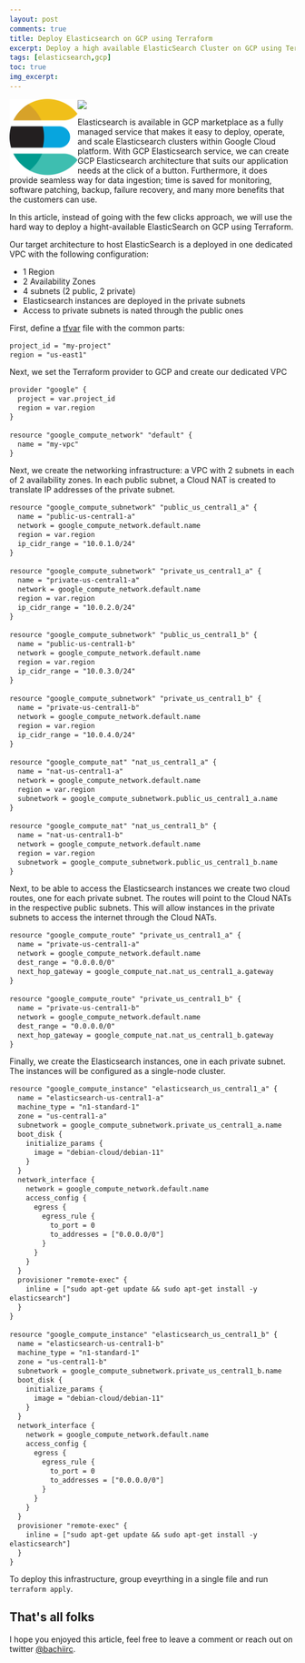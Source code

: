 ```yaml
---
layout: post
comments: true
title: Deploy Elasticsearch on GCP using Terraform
excerpt: Deploy a high available ElasticSearch Cluster on GCP using Terraform
tags: [elasticsearch,gcp]
toc: true
img_excerpt:
---
```


<img align="left" src="/assets/logos/elasticsearch.svg" width="120" />
<img align="center" src="/assets/logos/icons8-google-cloud.svg" width="120" />
<br/>


Elasticsearch is available in GCP marketplace as a fully managed service that makes it easy to deploy, operate, and scale Elasticsearch clusters within Google Cloud platform. With GCP Elasticsearch service, we can create GCP Elasticsearch architecture that suits our application needs at the click of a button. Furthermore, it does provide seamless way for data ingestion; time is saved for monitoring, software patching, backup, failure recovery, and many more benefits that the customers can use.

In this article, instead of going with the few clicks approach, we will use the hard way to deploy a hight-available ElasticSearch on GCP using Terraform.

Our target architecture to host ElasticSearch is a deployed in one dedicated VPC with the following configuration:
- 1 Region
- 2 Availability Zones
- 4 subnets (2 public, 2 private)
- Elasticsearch instances are deployed in the private subnets
- Access to private subnets is nated through the public ones

First, define a [tfvar](https://www.terraform.io/docs/configuration/variables.html) file with the common parts:

```
project_id = "my-project"
region = "us-east1"
```

Next, we set the Terraform provider to GCP and create our dedicated VPC

```
provider "google" {
  project = var.project_id
  region = var.region
}

resource "google_compute_network" "default" {
  name = "my-vpc"
}
```

Next, we create the networking infrastructure: a VPC with 2 subnets in each of 2 availability zones. In each public subnet, a Cloud NAT is created to translate IP addresses of the private subnet.

```
resource "google_compute_subnetwork" "public_us_central1_a" {
  name = "public-us-central1-a"
  network = google_compute_network.default.name
  region = var.region
  ip_cidr_range = "10.0.1.0/24"
}

resource "google_compute_subnetwork" "private_us_central1_a" {
  name = "private-us-central1-a"
  network = google_compute_network.default.name
  region = var.region
  ip_cidr_range = "10.0.2.0/24"
}

resource "google_compute_subnetwork" "public_us_central1_b" {
  name = "public-us-central1-b"
  network = google_compute_network.default.name
  region = var.region
  ip_cidr_range = "10.0.3.0/24"
}

resource "google_compute_subnetwork" "private_us_central1_b" {
  name = "private-us-central1-b"
  network = google_compute_network.default.name
  region = var.region
  ip_cidr_range = "10.0.4.0/24"
}

resource "google_compute_nat" "nat_us_central1_a" {
  name = "nat-us-central1-a"
  network = google_compute_network.default.name
  region = var.region
  subnetwork = google_compute_subnetwork.public_us_central1_a.name
}

resource "google_compute_nat" "nat_us_central1_b" {
  name = "nat-us-central1-b"
  network = google_compute_network.default.name
  region = var.region
  subnetwork = google_compute_subnetwork.public_us_central1_b.name
}
```

Next, to be able to access the Elasticsearch instances we create two cloud routes, one for each private subnet. The routes will point to the Cloud NATs in the respective public subnets. This will allow instances in the private subnets to access the internet through the Cloud NATs.

```
resource "google_compute_route" "private_us_central1_a" {
  name = "private-us-central1-a"
  network = google_compute_network.default.name
  dest_range = "0.0.0.0/0"
  next_hop_gateway = google_compute_nat.nat_us_central1_a.gateway
}

resource "google_compute_route" "private_us_central1_b" {
  name = "private-us-central1-b"
  network = google_compute_network.default.name
  dest_range = "0.0.0.0/0"
  next_hop_gateway = google_compute_nat.nat_us_central1_b.gateway
}
```

Finally, we create the Elasticsearch instances, one in each private subnet. The instances will be configured as a single-node cluster.

```
resource "google_compute_instance" "elasticsearch_us_central1_a" {
  name = "elasticsearch-us-central1-a"
  machine_type = "n1-standard-1"
  zone = "us-central1-a"
  subnetwork = google_compute_subnetwork.private_us_central1_a.name
  boot_disk {
    initialize_params {
      image = "debian-cloud/debian-11"
    }
  }
  network_interface {
    network = google_compute_network.default.name
    access_config {
      egress {
        egress_rule {
          to_port = 0
          to_addresses = ["0.0.0.0/0"]
        }
      }
    }
  }
  provisioner "remote-exec" {
    inline = ["sudo apt-get update && sudo apt-get install -y elasticsearch"]
  }
}

resource "google_compute_instance" "elasticsearch_us_central1_b" {
  name = "elasticsearch-us-central1-b"
  machine_type = "n1-standard-1"
  zone = "us-central1-b"
  subnetwork = google_compute_subnetwork.private_us_central1_b.name
  boot_disk {
    initialize_params {
      image = "debian-cloud/debian-11"
    }
  }
  network_interface {
    network = google_compute_network.default.name
    access_config {
      egress {
        egress_rule {
          to_port = 0
          to_addresses = ["0.0.0.0/0"]
        }
      }
    }
  }
  provisioner "remote-exec" {
    inline = ["sudo apt-get update && sudo apt-get install -y elasticsearch"]
  }
}
```

To deploy this infrastructure, group eveyrthing in a single file and run `terraform apply`.

## That's all folks
I hope you enjoyed this article, feel free to leave a comment or reach out on twitter [@bachiirc](https://twitter.com/bachiirc).
